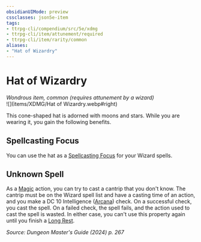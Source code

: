 ```yaml
---
obsidianUIMode: preview
cssclasses: json5e-item
tags:
- ttrpg-cli/compendium/src/5e/xdmg
- ttrpg-cli/item/attunement/required
- ttrpg-cli/item/rarity/common
aliases: 
- "Hat of Wizardry"
---
```

# Hat of Wizardry
*Wondrous item, common (requires attunement by a wizard)*  
![](items/XDMG/Hat of Wizardry.webp#right)  


This cone-shaped hat is adorned with moons and stars. While you are wearing it, you gain the following benefits.

## Spellcasting Focus

You can use the hat as a [Spellcasting Focus](spellcasting-focus-xphb.md) for your Wizard spells.

## Unknown Spell

As a [Magic](actions.md#Magic) action, you can try to cast a cantrip that you don't know. The cantrip must be on the Wizard spell list and have a casting time of an action, and you make a DC 10 Intelligence ([Arcana](skills.md#Arcana)) check. On a successful check, you cast the spell. On a failed check, the spell fails, and the action used to cast the spell is wasted. In either case, you can't use this property again until you finish a [Long Rest](long-rest-xphb.md).

*Source: Dungeon Master's Guide (2024) p. 267*